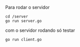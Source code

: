Para rodar o servidor
```
cd /server
go run server.go
```

com o servidor rodando só testar

```
go run client.go
```
